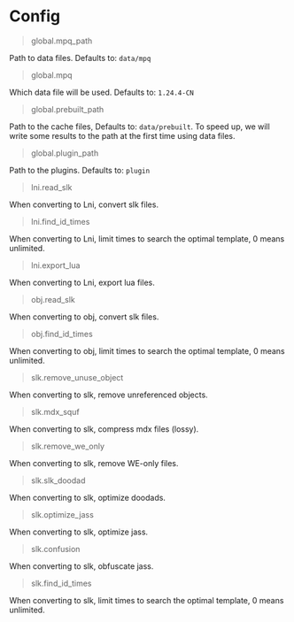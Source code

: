 # Config

> global.mpq_path

Path to data files. Defaults to: `data/mpq`

> global.mpq

Which data file will be used. Defaults to: `1.24.4-CN`

> global.prebuilt_path

Path to the cache files, Defaults to: `data/prebuilt`. To speed up, we will write some results to the path at the first time using data files.

> global.plugin_path

Path to the plugins. Defaults to: `plugin`

> lni.read_slk

When converting to Lni, convert slk files.

> lni.find_id_times

When converting to Lni, limit times to search the optimal template, 0 means unlimited.

> lni.export_lua

When converting to Lni, export lua files.

> obj.read_slk

When converting to obj, convert slk files.

> obj.find_id_times

When converting to obj, limit times to search the optimal template, 0 means unlimited.

> slk.remove_unuse_object

When converting to slk, remove unreferenced objects.

> slk.mdx_squf

When converting to slk, compress mdx files (lossy).

> slk.remove_we_only

When converting to slk, remove WE-only files.

> slk.slk_doodad

When converting to slk, optimize doodads.

> slk.optimize_jass

When converting to slk, optimize jass.

> slk.confusion

When converting to slk, obfuscate jass.

> slk.find_id_times

When converting to slk, limit times to search the optimal template, 0 means unlimited.
